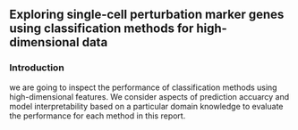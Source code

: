 ## Exploring single-cell perturbation marker genes using classification methods for high-dimensional data

### Introduction
we are going to inspect the performance of classification methods using high-dimensional features.
We consider aspects of prediction accuarcy and model interpretability based on a particular domain knowledge to
evaluate the performance for each method in this report.
